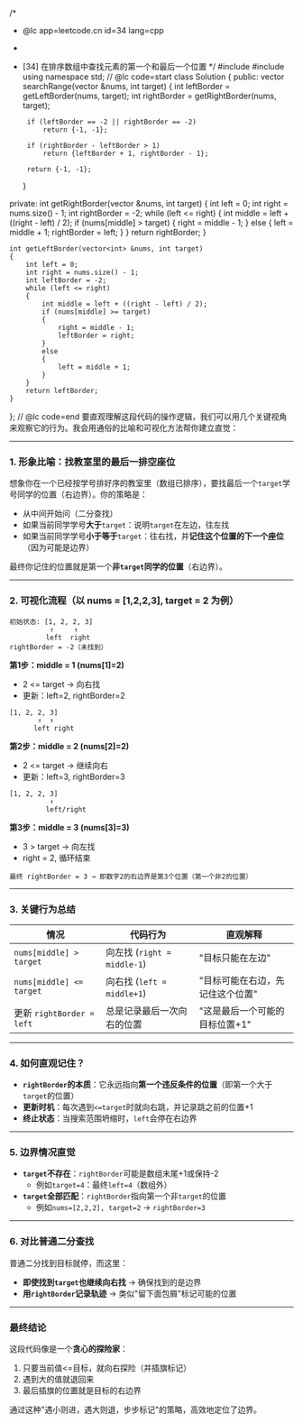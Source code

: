 /*
 * @lc app=leetcode.cn id=34 lang=cpp
 *
 * [34] 在排序数组中查找元素的第一个和最后一个位置
 */
#include <iostream>
#include <vector>
using namespace std;
// @lc code=start
class Solution
{
public:
    vector<int> searchRange(vector<int> &nums, int target)
    {
        int leftBorder = getLeftBorder(nums, target);
        int rightBorder = getRightBorder(nums, target);

        if (leftBorder == -2 || rightBorder == -2)
            return {-1, -1};

        if (rightBorder - leftBorder > 1)
            return {leftBorder + 1, rightBorder - 1};

        return {-1, -1};
    }

private:
    int getRightBorder(vector<int> &nums, int target)
    {
        int left = 0;
        int right = nums.size() - 1;
        int rightBorder = -2;
        while (left <= right)
        {
            int middle = left + ((right - left) / 2);
            if (nums[middle] > target)
            {
                right = middle - 1;
            }
            else
            {
                left = middle + 1;
                rightBorder = left;
            }
        }
        return rightBorder;
    }

    int getLeftBorder(vector<int> &nums, int target)
    {
        int left = 0;
        int right = nums.size() - 1;
        int leftBorder = -2;
        while (left <= right)
        {
            int middle = left + ((right - left) / 2);
            if (nums[middle] >= target)
            {
                right = middle - 1;
                leftBorder = right;
            }
            else
            {
                left = middle + 1;
            }
        }
        return leftBorder;
    }
};
// @lc code=end
要直观理解这段代码的操作逻辑，我们可以用几个关键视角来观察它的行为。我会用通俗的比喻和可视化方法帮你建立直觉：

---

### **1. 形象比喻：找教室里的最后一排空座位**
想象你在一个已经按学号排好序的教室里（数组已排序），要找最后一个`target`学号同学的位置（右边界）。你的策略是：
- 从中间开始问（二分查找）
- 如果当前同学学号**大于**`target`：说明`target`在左边，往左找
- 如果当前同学学号**小于等于**`target`：往右找，并**记住这个位置的下一个座位**（因为可能是边界）

最终你记住的位置就是第一个**非`target`同学的位置**（右边界）。

---

### **2. 可视化流程（以 nums = [1,2,2,3], target = 2 为例）**
```
初始状态: [1, 2, 2, 3]
          ↑     ↑
         left  right
rightBorder = -2（未找到）
```

**第1步：middle = 1 (nums[1]=2)**
- 2 <= target → 向右找
- 更新：left=2, rightBorder=2
```
[1, 2, 2, 3]
       ↑  ↑
      left right
```

**第2步：middle = 2 (nums[2]=2)**
- 2 <= target → 继续向右
- 更新：left=3, rightBorder=3
```
[1, 2, 2, 3]
          ↑
         left/right
```

**第3步：middle = 3 (nums[3]=3)**
- 3 > target → 向左找
- right = 2, 循环结束
```
最终 rightBorder = 3 → 即数字2的右边界是第3个位置（第一个非2的位置）
```

---

### **3. 关键行为总结**
| 情况                | 代码行为                          | 直观解释                          |
|---------------------|----------------------------------|----------------------------------|
| `nums[middle] > target` | 向左找 (`right = middle-1`)     | "目标只能在左边"                 |
| `nums[middle] <= target` | 向右找 (`left = middle+1`)      | "目标可能在右边，先记住这个位置" |
| 更新 `rightBorder = left` | 总是记录最后一次向右的位置      | "这是最后一个可能的目标位置+1"   |

---

### **4. 如何直观记住？**
- **`rightBorder`的本质**：它永远指向**第一个违反条件的位置**（即第一个大于`target`的位置）
- **更新时机**：每次遇到`<=target`时就向右跳，并记录跳之前的位置+1
- **终止状态**：当搜索范围坍缩时，`left`会停在右边界

---

### **5. 边界情况直觉**
- **`target`不存在**：`rightBorder`可能是数组末尾+1或保持-2
  - 例如`target=4`：最终`left=4`（数组外）
- **`target`全部匹配**：`rightBorder`指向第一个非`target`的位置
  - 例如`nums=[2,2,2], target=2` → `rightBorder=3`

---

### **6. 对比普通二分查找**
普通二分找到目标就停，而这里：
- **即使找到`target`也继续向右找** → 确保找到的是边界
- **用`rightBorder`记录轨迹** → 类似"留下面包屑"标记可能的位置

---

### **最终结论**
这段代码像是一个**贪心的探险家**：
1. 只要当前值<=目标，就向右探险（并插旗标记）
2. 遇到大的值就退回来
3. 最后插旗的位置就是目标的右边界

通过这种"遇小则进，遇大则退，步步标记"的策略，高效地定位了边界。